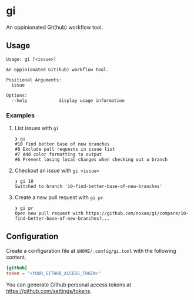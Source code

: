 # gi

An oppinionated Git(hub) workflow tool.

## Usage

```
Usage: gi [<issue>]

An oppinionated Git(hub) workflow tool.

Positional Arguments:
  issue

Options:
  --help            display usage information
```

### Examples

1. List issues with `gi`
    ```
    ❯ gi
    #10 Find better base of new branches
    #8 Exclude pull requests in issue list
    #7 Add color formatting to output
    #6 Prevent losing local changes when checking out a branch
    ```
2. Checkout an issue with `gi <issue>`
    ```
    ❯ gi 10
    Switched to branch '10-find-better-base-of-new-branches'
    ```
3. Create a new pull request with `gi pr`
    ```
    ❯ gi pr
    Open new pull request with https://github.com/noxan/gi/compare/10-find-better-base-of-new-branches?...
    ```

## Configuration

Create a configuration file at `$HOME/.config/gi.toml` with the following content.

```toml
[github]
token = "<YOUR_GITHUB_ACCESS_TOKEN>"
```

You can generate Github personal access tokens at https://github.com/settings/tokens.
